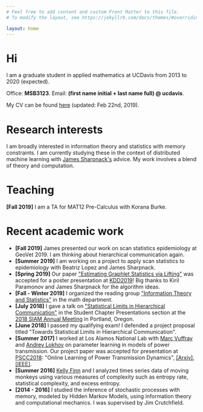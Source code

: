 ```yaml
---
# Feel free to add content and custom Front Matter to this file.
# To modify the layout, see https://jekyllrb.com/docs/themes/#overriding-theme-defaults

layout: home
---
```

# Hi
I am a graduate student in applied mathematics at UCDavis from 2013 to 2020 (expected).

Office: **MSB3123**. Email: **(first name initial + last name full) @ ucdavis**.

My CV can be found [here](files/DmitryShemetovCV.pdf) (updated: Feb 22nd, 2019).

# Research interests
I am broadly interested in information theory and statistics with memory constraints. I am currently studying these in the context of distributed machine learning with [James Sharpnack's](https://jsharpna.github.io/) advice. My work involves a blend of theory and computation.

# Teaching
**[Fall 2019]** I am a TA for MAT12 Pre-Calculus with Korana Burke.

# Recent academic work
- **[Fall 2019]** James presented our work on scan statistics epidemiology at GeoVet 2019. I am thinking about hierarchical communication again.
- **[Summer 2019]** I am working on a project to apply scan statistics to epidemiology with Beatriz Lopez and James Sharpnack.
- **[Spring 2019]** Our paper ["Estimating Graphlet Statistics via Lifting"](https://arxiv.org/abs/1802.08736) was accepted for a poster presentation at [KDD2019](https://www.kdd.org/kdd2019/)! Big thanks to Kiril Paramonov and James Sharpnack for the algorithm ideas.
- **[Fall - Winter 2019]** I organized the reading group ["Information Theory and Statistics"](itsrg) in the math department.
- **[July 2018]** I gave a talk on ["Statistical Limits in Hierarchical Communication"](http://meetings.siam.org/sess/dsp_talk.cfm?p=94861) in the Student Chapter Presentations section at the [2018 SIAM Annual Meeting](https://www.siam.org/Conferences/CM/Main/an18) in Portland, Oregon.
- **[June 2018]** I passed my qualifying exam! I defended a project proposal titled "Towards Statistical Limits in Hierarchical Communication".
- **[Summer 2017]** I worked at Los Alamos National Lab with [Marc Vuffray](https://cnls.lanl.gov/External/people/Marc_Vuffray.php) and [Andrey Lokhov](http://lptms.u-psud.fr/andrey-lokhov/) on parameter learning in models of power transmission. Our project paper was accepted for presentation at [PSCC2018](https://pscc2018.net): "Online Learning of Power Transmission Dynamics", [[Arxiv]](https://arxiv.org/abs/1710.10021), [[IEEE]](https://ieeexplore.ieee.org/document/8442720/).
- **[Summer 2016]** [Kelly Finn](https://bmccowanlab.com/lab-members/graduate-students/kelly-finn/) and I analyzed times series data of moving monkeys using various measures of complexity such as entropy rate, statistical complexity, and excess entropy.
- **[2014 - 2016]** I studied the inference of stochastic processes with memory, modeled by Hidden Markov Models, using information theory and computational mechanics. I was supervised by Jim Crutchfield.